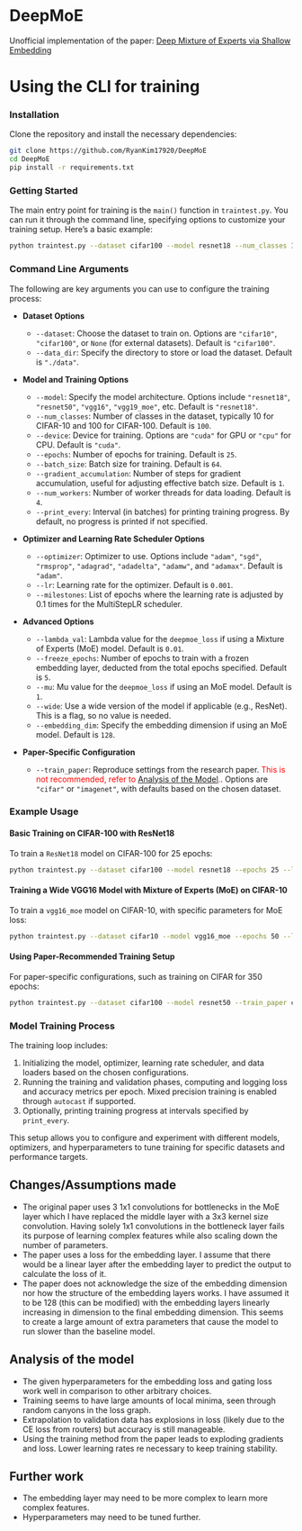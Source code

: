 # DeepMoE
 Unofficial implementation of the paper: [Deep Mixture of Experts via Shallow Embedding](https://arxiv.org/abs/1806.01531)

# Using the CLI for training

### Installation

Clone the repository and install the necessary dependencies:

```bash
git clone https://github.com/RyanKim17920/DeepMoE
cd DeepMoE
pip install -r requirements.txt
```

### Getting Started

The main entry point for training is the `main()` function in `traintest.py`. You can run it through the command line, specifying options to customize your training setup. Here’s a basic example:

```bash
python traintest.py --dataset cifar100 --model resnet18 --num_classes 100 --epochs 25
```

### Command Line Arguments

The following are key arguments you can use to configure the training process:

- **Dataset Options**
  - `--dataset`: Choose the dataset to train on. Options are `"cifar10"`, `"cifar100"`, or `None` (for external datasets). Default is `"cifar100"`.
  - `--data_dir`: Specify the directory to store or load the dataset. Default is `"./data"`.

- **Model and Training Options**
  - `--model`: Specify the model architecture. Options include `"resnet18"`, `"resnet50"`, `"vgg16"`, `"vgg19_moe"`, etc. Default is `"resnet18"`.
  - `--num_classes`: Number of classes in the dataset, typically 10 for CIFAR-10 and 100 for CIFAR-100. Default is `100`.
  - `--device`: Device for training. Options are `"cuda"` for GPU or `"cpu"` for CPU. Default is `"cuda"`.
  - `--epochs`: Number of epochs for training. Default is `25`.
  - `--batch_size`: Batch size for training. Default is `64`.
  - `--gradient_accumulation`: Number of steps for gradient accumulation, useful for adjusting effective batch size. Default is `1`.
  - `--num_workers`: Number of worker threads for data loading. Default is `4`.
  - `--print_every`: Interval (in batches) for printing training progress. By default, no progress is printed if not specified.

- **Optimizer and Learning Rate Scheduler Options**
  - `--optimizer`: Optimizer to use. Options include `"adam"`, `"sgd"`, `"rmsprop"`, `"adagrad"`, `"adadelta"`, `"adamw"`, and `"adamax"`. Default is `"adam"`.
  - `--lr`: Learning rate for the optimizer. Default is `0.001`.
  - `--milestones`: List of epochs where the learning rate is adjusted by 0.1 times for the MultiStepLR scheduler.

- **Advanced Options**
  - `--lambda_val`: Lambda value for the `deepmoe_loss` if using a Mixture of Experts (MoE) model. Default is `0.01`.
  - `--freeze_epochs`: Number of epochs to train with a frozen embedding layer, deducted from the total epochs specified. Default is `5`.
  - `--mu`: Mu value for the `deepmoe_loss` if using an MoE model. Default is `1`.
  - `--wide`: Use a wide version of the model if applicable (e.g., ResNet). This is a flag, so no value is needed.
  - `--embedding_dim`: Specify the embedding dimension if using an MoE model. Default is `128`.

- **Paper-Specific Configuration**
  - `--train_paper`: Reproduce settings from the research paper. <span style="color:red"> This is not recommended, refer to [Analysis of the Model](#analysis-of-the-model).</span>. Options are `"cifar"` or `"imagenet"`, with defaults based on the chosen dataset.

### Example Usage

#### Basic Training on CIFAR-100 with ResNet18
To train a `ResNet18` model on CIFAR-100 for 25 epochs:

```bash
python traintest.py --dataset cifar100 --model resnet18 --epochs 25 --lr 0.001 --optimizer adam
```

#### Training a Wide VGG16 Model with Mixture of Experts (MoE) on CIFAR-10
To train a `vgg16_moe` model on CIFAR-10, with specific parameters for MoE loss:

```bash
python traintest.py --dataset cifar10 --model vgg16_moe --epochs 50 --lambda_val 0.01 --mu 1.0 --wide
```

#### Using Paper-Recommended Training Setup
For paper-specific configurations, such as training on CIFAR for 350 epochs:

```bash
python traintest.py --dataset cifar100 --model resnet50 --train_paper cifar
```

### Model Training Process

The training loop includes:
1. Initializing the model, optimizer, learning rate scheduler, and data loaders based on the chosen configurations.
2. Running the training and validation phases, computing and logging loss and accuracy metrics per epoch. Mixed precision training is enabled through `autocast` if supported.
3. Optionally, printing training progress at intervals specified by `print_every`.

This setup allows you to configure and experiment with different models, optimizers, and hyperparameters to tune training for specific datasets and performance targets.



 ## Changes/Assumptions made
 - The original paper uses 3 1x1 convolutions for bottlenecks in the MoE layer which I have replaced the middle layer with a 3x3 kernel size convolution. Having solely 1x1 convolutions in the bottleneck layer fails its purpose of learning complex features while also scaling down the number of parameters. 
 - The paper uses a loss for the embedding layer. I assume that there would be a linear layer after the embedding layer to predict the output to calculate the loss of it.
 - The paper does not acknowledge the size of the embedding dimension nor how the structure of the embedding layers works. I have assumed it to be 128 (this can be modified) with the embedding layers linearly increasing in dimension to the final embedding dimension. This seems to create a large amount of extra parameters that cause the model to run slower than the baseline model.

 ## Analysis of the model
- The given hyperparameters for the embedding loss and gating loss work well in comparison to other arbitrary choices.
- Training seems to have large amounts of local minima, seen through random canyons in the loss graph.
- Extrapolation to validation data has explosions in loss (likely due to the CE loss from routers) but accuracy is still manageable.
- Using the training method from the paper leads to exploding gradients and loss. Lower learning rates re necessary to keep training stability. 

## Further work
- The embedding layer may need to be more complex to learn more complex features.
- Hyperparameters may need to be tuned further.
